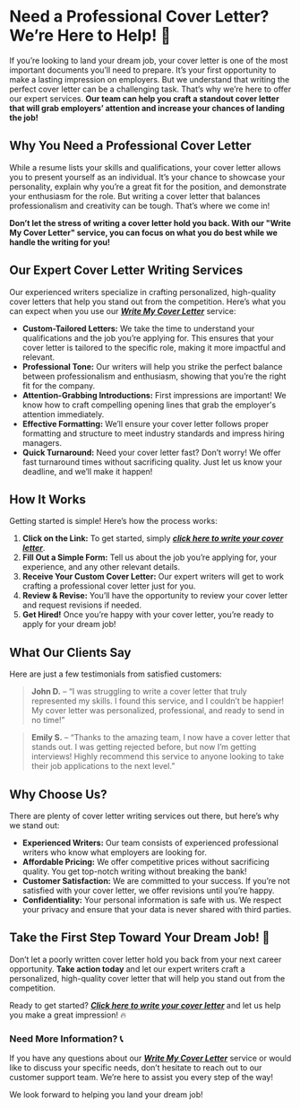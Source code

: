 # Need a Professional Cover Letter? We’re Here to Help! 💼

If you’re looking to land your dream job, your cover letter is one of the most important documents you’ll need to prepare. It’s your first opportunity to make a lasting impression on employers. But we understand that writing the perfect cover letter can be a challenging task. That’s why we’re here to offer our expert services. **Our team can help you craft a standout cover letter that will grab employers’ attention and increase your chances of landing the job!**

## Why You Need a Professional Cover Letter

While a resume lists your skills and qualifications, your cover letter allows you to present yourself as an individual. It’s your chance to showcase your personality, explain why you’re a great fit for the position, and demonstrate your enthusiasm for the role. But writing a cover letter that balances professionalism and creativity can be tough. That’s where we come in!

**Don’t let the stress of writing a cover letter hold you back. With our "Write My Cover Letter" service, you can focus on what you do best while we handle the writing for you!**

## Our Expert Cover Letter Writing Services

Our experienced writers specialize in crafting personalized, high-quality cover letters that help you stand out from the competition. Here’s what you can expect when you use our [**_Write My Cover Letter_**](https://tinyurl.com/topessay?keyword=write+my+cover+letter) service:

- **Custom-Tailored Letters:** We take the time to understand your qualifications and the job you’re applying for. This ensures that your cover letter is tailored to the specific role, making it more impactful and relevant.
- **Professional Tone:** Our writers will help you strike the perfect balance between professionalism and enthusiasm, showing that you’re the right fit for the company.
- **Attention-Grabbing Introductions:** First impressions are important! We know how to craft compelling opening lines that grab the employer's attention immediately.
- **Effective Formatting:** We’ll ensure your cover letter follows proper formatting and structure to meet industry standards and impress hiring managers.
- **Quick Turnaround:** Need your cover letter fast? Don’t worry! We offer fast turnaround times without sacrificing quality. Just let us know your deadline, and we’ll make it happen!

## How It Works

Getting started is simple! Here’s how the process works:

1. **Click on the Link:** To get started, simply [**_click here to write your cover letter_**](https://tinyurl.com/topessay?keyword=write+my+cover+letter).
2. **Fill Out a Simple Form:** Tell us about the job you’re applying for, your experience, and any other relevant details.
3. **Receive Your Custom Cover Letter:** Our expert writers will get to work crafting a professional cover letter just for you.
4. **Review & Revise:** You’ll have the opportunity to review your cover letter and request revisions if needed.
5. **Get Hired!** Once you’re happy with your cover letter, you’re ready to apply for your dream job!

## What Our Clients Say

Here are just a few testimonials from satisfied customers:

> **John D.** – “I was struggling to write a cover letter that truly represented my skills. I found this service, and I couldn’t be happier! My cover letter was personalized, professional, and ready to send in no time!”

> **Emily S.** – “Thanks to the amazing team, I now have a cover letter that stands out. I was getting rejected before, but now I’m getting interviews! Highly recommend this service to anyone looking to take their job applications to the next level.”

## Why Choose Us?

There are plenty of cover letter writing services out there, but here’s why we stand out:

- **Experienced Writers:** Our team consists of experienced professional writers who know what employers are looking for.
- **Affordable Pricing:** We offer competitive prices without sacrificing quality. You get top-notch writing without breaking the bank!
- **Customer Satisfaction:** We are committed to your success. If you’re not satisfied with your cover letter, we offer revisions until you’re happy.
- **Confidentiality:** Your personal information is safe with us. We respect your privacy and ensure that your data is never shared with third parties.

## Take the First Step Toward Your Dream Job! 🚀

Don’t let a poorly written cover letter hold you back from your next career opportunity. **Take action today** and let our expert writers craft a personalized, high-quality cover letter that will help you stand out from the competition.

Ready to get started? [**_Click here to write your cover letter_**](https://tinyurl.com/topessay?keyword=write+my+cover+letter) and let us help you make a great impression! 🔥

### Need More Information? 📞

If you have any questions about our [**_Write My Cover Letter_**](https://tinyurl.com/topessay?keyword=write+my+cover+letter) service or would like to discuss your specific needs, don’t hesitate to reach out to our customer support team. We’re here to assist you every step of the way!

We look forward to helping you land your dream job!
